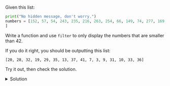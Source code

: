 Given this list:


```python
print("No hidden message, don't worry.")
numbers = [152, 57, 54, 243, 235, 216, 263, 254, 66, 149, 74, 277, 169, 71, 180, 188, 174, 297, 206, 159, 96, 160, 140, 151, 20, 266, 105, 241, 210, 250, 251, 193, 28, 286, 78, 123, 240, 72, 274, 224, 117, 52, 284, 280, 175, 46, 32, 19, 29, 109, 244, 35, 196, 279, 91, 144, 221, 187, 124, 289, 200, 195, 80, 13, 127, 238, 299, 101, 130, 75, 205, 76, 110, 108, 136, 225, 233, 119, 189, 86, 112, 37, 236, 268, 114, 190, 222, 50, 269, 179, 107, 248, 163, 45, 41, 7, 3, 204, 162, 129, 9, 31, 281, 111, 42, 173, 10, 135, 33, 36, 94, 197, 261, 122, 229, 213, 70, 208, 247, 298, 47, 128, 92
]
```

Write a function and use `filter` to only display the numbers that are smaller than 42.



If you do it right, you should be outputting this list:


```
[20, 28, 32, 19, 29, 35, 13, 37, 41, 7, 3, 9, 31, 10, 33, 36]
```

Try it out, then check the solution.

<details>
<summary>Solution</summary>
<div> 

```python
numbers = [152, 57, 54, 243, 235, 216, 263, 254, 66, 149, 74, 277, 169, 71, 180, 188, 174, 297, 206, 159, 96, 160, 140, 151, 20, 266, 105, 241, 210, 250, 251, 193, 28, 286, 78, 123, 240, 72, 274, 224, 117, 52, 284, 280, 175, 46, 32, 19, 29, 109, 244, 35, 196, 279, 91, 144, 221, 187, 124, 289,
           200, 195, 80, 13, 127, 238, 299, 101, 130, 75, 205, 76, 110, 108, 136, 225, 233, 119, 189, 86, 112, 37, 236, 268, 114, 190, 222, 50, 269, 179, 107, 248, 163, 45, 41, 7, 3, 204, 162, 129, 9, 31, 281, 111, 42, 173, 10, 135, 33, 36, 94, 197, 261, 122, 229, 213, 70, 208, 247, 298, 47, 128, 92
]

def is_less_than_42(x):
    return x < 42

good_numbers = list(filter(is_less_than_42, numbers))
print(good_numbers)
```
</div>
</details>
